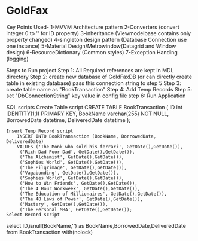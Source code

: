 # GoldFax
Key Points Used-
	1-MVVM Architecture pattern
	2-Converters (convert integer 0 to '' for ID property)
	3-inheritance (Viewmodelbase contains only property changed)
	4-singleton design pattern (Database Connection use one instance)
	5-Material Design/Metrowindow(Datagrid and Window design)
	6-ResourceDictionary (Common styles)
  7-Exception Handing (logging)	

Steps to Run project
	Step 1: All Required references are kept in MDL directory 
  Step 2: create new database of GoldFaxDB (or can directly create table in   existing database)  pass this connection string to step 5
	Step 3: create table name as "BookTransaction" 
	Step 4: Add Temp Records
	Step 5: set "DbConnectionString" key value in config file 
	step 6: Run Application

SQL scripts
	Create Table script 
		CREATE TABLE BookTransaction (
			ID int IDENTITY(1,1) PRIMARY KEY,
			BookName varchar(255) NOT NULL,
			BorrowedDate datetime,
			DeliveredDate datetime	);

	Insert Temp Record script 
		INSERT INTO BookTransaction (BookName, BorrowedDate, DeliveredDate)
		VALUES ('The Monk who sold his ferrari', GetDate(),GetDate()),
		 ('Rich Dad Poor Dad', GetDate(),GetDate()),
		 ('The Alchemist', GetDate(),GetDate()),
		 ('Sophies World', GetDate(),GetDate()),
		 ('The Pilgrimage', GetDate(),GetDate()),
		 ('Vagabonding', GetDate(),GetDate()),
		 ('Sophies World', GetDate(),GetDate()),
		 ('How to Win Friends', GetDate(),GetDate()),
		 ('The 4 Hour Workweek', GetDate(),GetDate()),
		 ('The Education of Millionaires', GetDate(),GetDate()),
		 ('The 48 Laws of Power', GetDate(),GetDate()),
		 ('Mastery', GetDate(),GetDate()),
		 ('The Personal MBA', GetDate(),GetDate());
	Select Record script 
select ID,isnull(BookName,'') as BookName,BorrowedDate,DeliveredDate from BookTransaction with(nolock)
